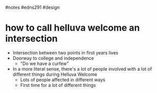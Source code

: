 #notes #edns291  #design 


# how to call helluva welcome an intersection
- Intersection between two points in first years lives 
- Doorway to college and independence
	- "Do we have a curfew"
- In a more literal sense, there's a lot of people involved with a lot of different things during Helluva Welcome
	- Lots of people affected in different ways
	- First time for a lot of different things

